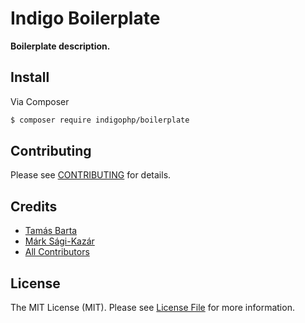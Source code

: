 # Indigo Boilerplate

**Boilerplate description.**


## Install

Via Composer

``` bash
$ composer require indigophp/boilerplate
```


## Contributing

Please see [CONTRIBUTING](CONTRIBUTING.md) for details.


## Credits

- [Tamás Barta](https://github.com/TamasBarta)
- [Márk Sági-Kazár](https://github.com/sagikazarmark)
- [All Contributors](https://github.com/indigophp/boilerplate/contributors)


## License

The MIT License (MIT). Please see [License File](LICENSE) for more information.
